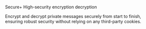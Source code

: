 Secure+ High-security encryption decryption

Encrypt and decrypt private messages securely from start to finish, ensuring robust security without relying on any third-party cookies.
